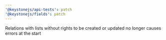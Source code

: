 ```yaml
---
'@keystonejs/api-tests': patch
'@keystonejs/fields': patch
---
```


Relations with lists without rights to be created or updated no longer causes errors at the start
